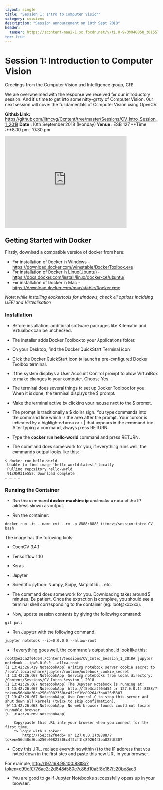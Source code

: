 ```yaml
---
layout: single
title: "Session 1: Intro to Computer Vision"
category: sessions
description: "Session announcement on 10th Sept 2018"
header:
  teaser: https://scontent-maa2-1.xx.fbcdn.net/v/t1.0-9/39040858_2015575558474735_7568607226030456832_o.jpg?_nc_cat=0&oh=3a8a421ecca018a7479881f81c196e42&oe=5C0220F7
toc: true
---
```


# Session 1: Introduction to Computer Vision

Greetings from the Computer Vision and Intelligence group, CFI!

We are overwhelmed with the response we received for our introductory session. And it's time to get into some nitty-gritty of Computer Vision. Our next session will cover the fundamentals of Computer Vision using OpenCV.

**Github Link:** https://github.com/iitmcvg/Content/tree/master/Sessions/CV_Intro_Session_1_2018
**Date :** 10th September 2018 (Monday)
**Venue :** ESB 127
**Time :**8:00 pm- 10:30 pm

<iframe src="https://www.google.com/maps/embed?pb=!1m23!1m12!1m3!1d124406.89289444235!2d80.16030355909216!3d12.990045923321086!2m3!1f0!2f0!3f0!3m2!1i1024!2i768!4f13.1!4m8!3e6!4m0!4m5!1s0x3a52677fdb777ceb%3A0xb9d8a78a4b0ef7d3!2sClass+Room+Complex%2C+IIT+Madras%2C+Indian+Institute+Of+Technology%2C+Chennai%2C+Tamil+Nadu+600036!3m2!1d12.9900553!2d80.2303441!5e0!3m2!1sen!2sin!4v1522947421266" width="400" height="300" frameborder="0" style="border:0" allowfullscreen></iframe>

## Getting Started with Docker 

Firstly, download a compatible version of docker from here:

* For installation of Docker in Windows - https://download.docker.com/win/stable/DockerToolbox.exe 
* For installation of Docker in Linux(Ubuntu) - https://docs.docker.com/install/linux/docker-ce/ubuntu/   
* For installation of Docker in Mac -   
https://download.docker.com/mac/stable/Docker.dmg

_Note: while installing dockertools for windows, check all options inclduing UEFI and Virtualisation_


### Installation

* Before installation, additional software packages like Kitematic and Virtualbox can be unchecked. 
* The installer adds Docker Toolbox to your Applications folder.   
* On your Desktop, find the Docker QuickStart Terminal icon.  
* Click the Docker QuickStart icon to launch a pre-configured Docker Toolbox terminal.    
* If the system displays a User Account Control prompt to allow VirtualBox to make changes to your computer. Choose Yes.  
* The terminal does several things to set up Docker Toolbox for you. When it is done, the terminal displays the $ prompt.  
* Make the terminal active by clicking your mouse next to the $ prompt.
* The prompt is traditionally a $ dollar sign. You type commands into the command line which is the area after the prompt. Your cursor is indicated by a highlighted area or a | that appears in the command line. After typing a command, always press RETURN.

* Type the **docker run hello-world** command and press RETURN.
* The command does some work for you, if everything runs well, the command’s output looks like this:

```
$ docker run hello-world
 Unable to find image 'hello-world:latest' locally
 Pulling repository hello-world
 91c95931e552: Download complete
… … … …
```

### Running the Container

* Run the command **docker-machine ip** and make a note of the IP address shown as output.

* Run the container:
```
docker run -it --name cvi --rm -p 8888:8888 iitmcvg/session:intro_CV bash
```

The image has the following tools:

  * OpenCV 3.4.1
  * Tensorflow 1.10
  * Keras
  * Jupyter
  * Scientific python: Numpy, Scipy, Matplotlib ... etc.

* The command does some work for you. Downloading takes around 5 minutes. Be patient. Once the extraction is complete, you should see a terminal shell corresponding to the container (eg: root@xxxxxx).

* Now, update session contents by giving the following command:

```
git pull
```

* Run Jupyter with the following command.

```
jupyter notebook --ip=0.0.0.0 --allow-root
```

* If everything goes well, the command’s output should look like this:

```
root@5e3ca2f04d54:/Content/Sessions/CV_Intro_Session_1_2018# jupyter notebook --ip=0.0.0.0 --allow-root
[I 13:42:26.419 NotebookApp] Writing notebook server cookie secret to /root/.local/share/jupyter/runtime/notebook_cookie_secret
[I 13:42:26.667 NotebookApp] Serving notebooks from local directory: /Content/Sessions/CV_Intro_Session_1_2018
[I 13:42:26.667 NotebookApp] The Jupyter Notebook is running at:
[I 13:42:26.667 NotebookApp] http://(5e3ca2f04d54 or 127.0.0.1):8888/?token=56d48e36ca256e00823506c4f2cf1fc89264a3ba025d3307
[I 13:42:26.667 NotebookApp] Use Control-C to stop this server and shut down all kernels (twice to skip confirmation).
[W 13:42:26.668 NotebookApp] No web browser found: could not locate runnable browser.
[C 13:42:26.669 NotebookApp]

    Copy/paste this URL into your browser when you connect for the first time,
    to login with a token:
        http://(5e3ca2f04d54 or 127.0.0.1):8888/?token=56d48e36ca256e00823506c4f2cf1fc89264a3ba025d3307
```

* Copy this URL, replace everything within () to the IP address that you noted down in the first step and paste this new URL in your browser.

For example, http://192.168.99.100:8888/?token=e99ef0776ac2c2d848d580e7e86d10a5f8e187fe20be8ae3

* You are good to go if Jupyter Notebooks successfully opens up in your browser.





